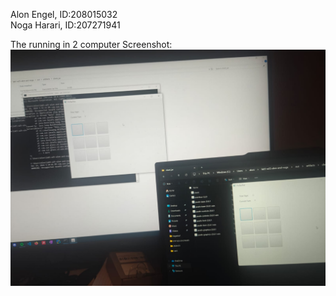 Alon Engel, ID:208015032    
Noga Harari, ID:207271941

The running in 2 computer Screenshot:
![my run proof screenshot](run.png)

